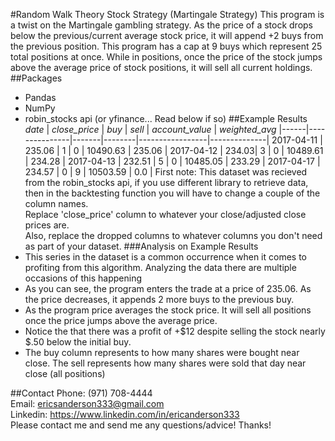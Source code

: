 #Random Walk Theory Stock Strategy (Martingale Strategy)
This program is a twist on the Martingale gambling strategy. As the price of a stock
drops below the previous/current average stock price, it will append +2
buys from the previous position. This program has a cap at 9 buys which represent
25 total positions at once. While in positions, once the price of the stock
jumps above the average price of stock positions, it will sell all current holdings.
##Packages
* Pandas
* NumPy
* robin_stocks api (or yfinance... Read below if so)
##Example Results
 *date* | *close_price* | *buy* | *sell* | *account_value* | *weighted_avg*
 |------|---------------|-------|--------|-----------------|--------------|
 2017-04-11 | 235.06 | 1 | 0 | 10490.63 | 235.06 |
 2017-04-12 | 234.03| 3 | 0 | 10489.61 | 234.28 |
 2017-04-13 | 232.51 | 5 | 0 | 10485.05 | 233.29 |
 2017-04-17 | 234.57 | 0 | 9 | 10503.59 | 0.0 |
 First note: This dataset was recieved from the robin_stocks api, if you use 
 different library to retrieve data, then in the backtesting function you will 
 have to change a couple of the column names. <br />
 Replace 'close_price' column to whatever your close/adjusted close prices are. <br />
 Also, replace the dropped columns to whatever columns you don't need as part of 
 your dataset. 
###Analysis on Example Results
* This series in the dataset is a common occurrence when it comes to profiting
from this algorithm. Analyzing the data there are multiple occasions of this happening
* As you can see, the program enters the trade at a price of 235.06.
 As the price decreases, it appends 2 more buys to the previous buy.
* As the program price averages the stock price. It will sell all
positions once the price jumps above the average price. 
* Notice the that there was a profit of +$12 despite selling 
the stock nearly $.50 below the initial buy.
* The buy column represents to how many shares were bought near close. The sell represents how many shares were 
sold that day near close (all positions)

 
 
##Contact
 Phone: (971) 708-4444<br />
 Email: ericsanderson333@gmail.com<br />
 Linkedin: https://www.linkedin.com/in/ericanderson333 <br />
 Please contact me and send me any questions/advice! Thanks!
 
